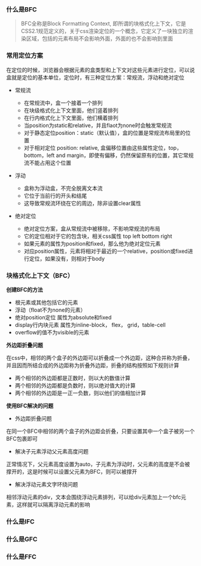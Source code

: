 
### 什么是BFC

> BFC全称是Block Formatting Context, 即所谓的块格式化上下文，它是CSS2.1规范定义的，关于css渲染定位的一个概念，它定义了一块独立的渲染区域，包括的元素布局不会影响外面，外面的也不会影响到里面

### 常用定位方案

在定位的时候，浏览器会根据元素的盒类型和上下文对这些元素进行定位，可以说盒就是定位的基本单位，定位时，有三种定位方案：常规流，浮动和绝对定位

+ 常规流

  + 在常规流中，盒一个接着一个排列
  + 在块级格式化上下文里面，他们竖着排列
  + 在行内格式化上下文里面，他们横着排列
  + 当position为static和relative，并且flaot为none时会触发常规流
  + 对于静态定位position：static（默认值），盒的位置是常规流布局里的位置
  + 对于相对定位 position: relative, 盒偏移位置由这些属性定位，top，bottom，left and margin，即使有偏移，仍然保留原有的位置，其它常规流不能占用这个位置

+ 浮动

  + 盒称为浮动盒，不完全脱离文本流
  + 它位于当前行的开头和结尾
  + 这导致常规流环绕在它的周边，除非设置clear属性

+ 绝对定位

  + 绝对定位方案，盒从常规流中被移除，不影响常规流的布局
  + 它的定位相对于它的包含块，相关css属性 top  left bottom right
  + 如果元素的属性为position和fixed，那么他为绝对定位元素
  + 对应position属性，元素将相对于最近的一个relative，position或fixed进行定位，如果没有，则相对于body

### 块格式化上下文（BFC）

  **创建BFC的方法**

  + 根元素或其他包括它的元素
  + 浮动（float不为none的元素）
  + 绝对position定位 属性为absolute和fixed
  + display行内块元素 属性为inline-block， flex， grid，table-cell
  + overflow的值不为visible的元素

**外边距折叠问题**

 在css中，相邻的两个盒子的外边距可以折叠成一个外边距，这种合并称为折叠，并且因而所结合成的外边距称为折叠外边距，折叠的结构按照如下规则计算

 + 两个相邻的外边距都是正数时，则以大的数值计算
 + 两个相邻的外边距都是负数时，则以绝对值大的计算
 + 两个相邻的外边距是一正一负数，则以他们的值相加计算


 **使用BFC解决的问题**

 + 外边距折叠问题

 在同一个BFC中相邻的两个盒子的外边距会折叠，只要设置其中一个盒子被另一个BFC包裹即可

 + 解决子元素浮动父元素高度问题

 正常情况下，父元素高度设置为auto，子元素为浮动时，父元素的高度是不会被撑开的，这是时候可以设置父元素为BFC，则可以被撑开

 + 解决浮动元素文字环绕问题

 相邻浮动元素的div，文本会围绕浮动元素排列，可以给div元素加上一个bfc元素，这样就可以隔离浮动元素的影响


### 什么是IFC

### 什么是GFC

### 什么是FFC